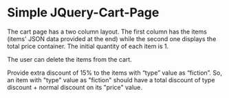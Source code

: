 # Simple JQuery-Cart-Page

The cart page has a two column layout. The first column has the items (items' JSON data provided at the end) while the second one displays the total price container. The initial quantity of each item is 1.

The user can delete the items from the cart.

Provide extra discount of 15% to the items with “type” value as “fiction”. So, an item with "type" value as "fiction" should have a total discount of type discount + normal discount on its "price" value.


